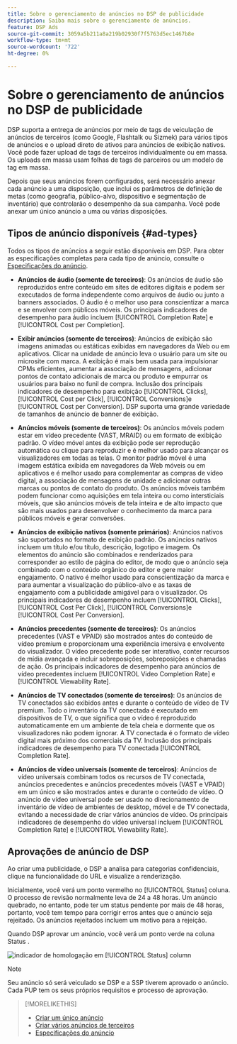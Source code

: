 ```yaml
---
title: Sobre o gerenciamento de anúncios no DSP de publicidade
description: Saiba mais sobre o gerenciamento de anúncios.
feature: DSP Ads
source-git-commit: 3059a5b211a8a219b02930f7f5763d5ec1467b8e
workflow-type: tm+mt
source-wordcount: '722'
ht-degree: 0%

---
```


# Sobre o gerenciamento de anúncios no DSP de publicidade

<!-- add "The Ads View (Dashboard?)" section -->

DSP suporta a entrega de anúncios por meio de tags de veiculação de anúncios de terceiros (como Google, Flashtalk ou Sizmek) para vários tipos de anúncios e o upload direto de ativos para anúncios de exibição nativos. Você pode fazer upload de tags de terceiros individualmente ou em massa. Os uploads em massa usam folhas de tags de parceiros ou um modelo de tag em massa.

<!-- The bulk upload feature requires you to either a) upload DoubleClick and Flashtalking tag sheets or b) download a template, input your tags into the template, and then re-upload the template. -->
<!-- need a list of all supported third-party ad servers; see file in future-tbd folder -->

Depois que seus anúncios forem configurados, será necessário anexar cada anúncio a uma disposição, que inclui os parâmetros de definição de metas (como geografia, público-alvo, dispositivo e segmentação de inventário) que controlarão o desempenho da sua campanha. Você pode anexar um único anúncio a uma ou várias disposições.

## Tipos de anúncio disponíveis {#ad-types}

Todos os tipos de anúncios a seguir estão disponíveis em DSP. Para obter as especificações completas para cada tipo de anúncio, consulte o [Especificações do anúncio](ad-specs.md).

* **Anúncios de áudio (somente de terceiros)**: Os anúncios de áudio são reproduzidos entre conteúdo em sites de editores digitais e podem ser executados de forma independente como arquivos de áudio ou junto a banners associados. O áudio é o melhor uso para conscientizar a marca e se envolver com públicos móveis. Os principais indicadores de desempenho para áudio incluem [!UICONTROL Completion Rate] e [!UICONTROL Cost per Completion].

* **Exibir anúncios (somente de terceiros)**: Anúncios de exibição são imagens animadas ou estáticas exibidas em navegadores da Web ou em aplicativos. Clicar na unidade de anúncio leva o usuário para um site ou microsite com marca. A exibição é mais bem usada para impulsionar CPMs eficientes, aumentar a associação de mensagens, adicionar pontos de contato adicionais de marca ou produto e empurrar os usuários para baixo no funil de compra. Inclusão dos principais indicadores de desempenho para exibição [!UICONTROL Clicks], [!UICONTROL Cost per Click], [!UICONTROL Conversions]e [!UICONTROL Cost per Conversion]. DSP suporta uma grande variedade de tamanhos de anúncio de banner de exibição.

* **Anúncios móveis (somente de terceiros)**: Os anúncios móveis podem estar em vídeo precedente (VAST, MRAID) ou em formato de exibição padrão. O vídeo móvel antes da exibição pode ser reprodução automática ou clique para reproduzir e é melhor usado para alcançar os visualizadores em todas as telas. O monitor padrão móvel é uma imagem estática exibida em navegadores da Web móveis ou em aplicativos e é melhor usado para complementar as compras de vídeo digital, a associação de mensagens de unidade e adicionar outras marcas ou pontos de contato do produto. Os anúncios móveis também podem funcionar como aquisições em tela inteira ou como intersticiais móveis, que são anúncios móveis de tela inteira e de alto impacto que são mais usados para desenvolver o conhecimento da marca para públicos móveis e gerar conversões.

* **Anúncios de exibição nativos (somente primários)**: Anúncios nativos são suportados no formato de exibição padrão. Os anúncios nativos incluem um título e/ou título, descrição, logotipo e imagem. Os elementos do anúncio são combinados e renderizados para corresponder ao estilo de página do editor, de modo que o anúncio seja combinado com o conteúdo orgânico do editor e gere maior engajamento. O nativo é melhor usado para conscientização da marca e para aumentar a visualização do público-alvo e as taxas de engajamento com a publicidade amigável para o visualizador. Os principais indicadores de desempenho incluem [!UICONTROL Clicks], [!UICONTROL Cost Per Click], [!UICONTROL Conversions]e [!UICONTROL Cost Per Conversion].

* **Anúncios precedentes (somente de terceiros)**: Os anúncios precedentes (VAST e VPAID) são mostrados antes do conteúdo de vídeo premium e proporcionam uma experiência imersiva e envolvente do visualizador. O vídeo precedente pode ser interativo, conter recursos de mídia avançada e incluir sobreposições, sobreposições e chamadas de ação. Os principais indicadores de desempenho para anúncios de vídeo precedentes incluem [!UICONTROL Video Completion Rate] e [!UICONTROL Viewability Rate].

* **Anúncios de TV conectados (somente de terceiros)**: Os anúncios de TV conectados são exibidos antes e durante o conteúdo de vídeo de TV premium. Todo o inventário da TV conectada é executado em dispositivos de TV, o que significa que o vídeo é reproduzido automaticamente em um ambiente de tela cheia e dormente que os visualizadores não podem ignorar. A TV conectada é o formato de vídeo digital mais próximo dos comerciais da TV. Inclusão dos principais indicadores de desempenho para TV conectada [!UICONTROL Completion Rate].

* **Anúncios de vídeo universais (somente de terceiros)**: Anúncios de vídeo universais combinam todos os recursos de TV conectada, anúncios precedentes e anúncios precedentes móveis (VAST e VPAID) em um único e são mostrados antes e durante o conteúdo de vídeo. O anúncio de vídeo universal pode ser usado no direcionamento de inventário de vídeo de ambientes de desktop, móvel e de TV conectada, evitando a necessidade de criar vários anúncios de vídeo. Os principais indicadores de desempenho do vídeo universal incluem [!UICONTROL Completion Rate] e [!UICONTROL Viewability Rate].

## Aprovações de anúncio de DSP

Ao criar uma publicidade, o DSP a analisa para categorias confidenciais, clique na funcionalidade do URL e visualize a renderização.

Inicialmente, você verá um ponto vermelho no [!UICONTROL Status] coluna. O processo de revisão normalmente leva de 24 a 48 horas. Um anúncio quebrado, no entanto, pode ter um status pendente por mais de 48 horas, portanto, você tem tempo para corrigir erros antes que o anúncio seja rejeitado. Os anúncios rejeitados incluem um motivo para a rejeição.

Quando DSP aprovar um anúncio, você verá um ponto verde na coluna Status .

![indicador de homologação em [!UICONTROL Status] column](/help/dsp/assets/ad-approval-status.png)

>[!NOTE]
>
>Seu anúncio só será veiculado se DSP e a SSP tiverem aprovado o anúncio. Cada PUP tem os seus próprios requisitos e processo de aprovação.

>[!MORELIKETHIS]
>
>* [Criar um único anúncio](ad-create.md)
>* [Criar vários anúncios de terceiros](ad-create-multiple.md)
>* [Especificações do anúncio](ad-specs.md)


